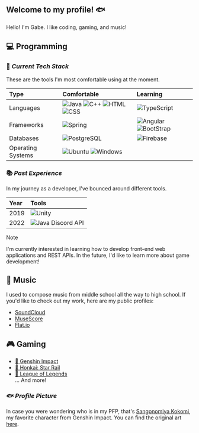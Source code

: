 ## Welcome to my profile! 🐟
Hello! I'm Gabe. I like coding, gaming, and music!

## 💻 Programming
### 🚀 _Current Tech Stack_
These are the tools I'm most comfortable using at the moment.

| Type | Comfortable | Learning |
| :--- | :---------- | :------- |
| Languages | ![Java][JAVA] ![C++][CPP] ![HTML][HTML] ![CSS][CSS] | ![TypeScript][TS] |
| Frameworks | ![Spring][SB] | ![Angular][NG] ![BootStrap][BS] |
| Databases | ![PostgreSQL][PSQL] | ![Firebase][FB] |
| Operating Systems | ![Ubuntu][UB] ![Windows][WIN] | |

### 📚 _Past Experience_
In my journey as a developer, I've bounced around different tools.

| Year | Tools |
| :--- | :---- |
| 2019 | ![Unity][UNITY] |
| 2022 | ![Java Discord API][JDA] |

> [!NOTE]
> I'm currently interested in learning how to develop front-end web applications and REST APIs.
> In the future, I'd like to learn more about game development!

## 🎵 Music
I used to compose music from middle school all the way to high school. If you'd like to check out my work, here are my public profiles:
- [SoundCloud](https://soundcloud.com/koi_fish_no_yokan)
- [MuseScore](https://musescore.com/user/29746188)
- [Flat.io](https://flat.io/@koi_fish_no_yokan)

## 🎮 Gaming
- [🌟 Genshin Impact](https://akasha.cv/profile/644180410)
- [🚂 Honkai: Star Rail](https://enka.network/hsr/601380216/)
- [🔵 League of Legends](https://www.op.gg/summoners/na/Koi%20Fish-0424)  
... And more!

### 🐟 _Profile Picture_
In case you were wondering who is in my PFP, that's [Sangonomiya Kokomi](https://genshin-impact.fandom.com/wiki/Sangonomiya_Kokomi), my favorite character from Genshin Impact. 
You can find the original art [here](https://www.pixiv.net/en/artworks/99953666).

[JAVA]: https://img.shields.io/badge/Java-%23ED8B00.svg?logo=openjdk&logoColor=white
[CPP]: https://img.shields.io/badge/C++-%2300599C.svg?logo=c%2B%2B&logoColor=white
[TS]: https://img.shields.io/badge/TypeScript-3178C6?logo=typescript&logoColor=fff
[HTML]: https://img.shields.io/badge/HTML-%23E34F26.svg?logo=html5&logoColor=white
[CSS]: https://img.shields.io/badge/CSS-1572B6?logo=css3&logoColor=fff
[NG]: https://img.shields.io/badge/Angular-%23DD0031.svg?logo=angular&logoColor=white
[BS]: https://img.shields.io/badge/Bootstrap-7952B3?logo=bootstrap&logoColor=fff
[SB]: https://img.shields.io/badge/Spring%20Boot-6DB33F?logo=springboot&logoColor=fff
[UB]: https://img.shields.io/badge/Ubuntu-E95420?logo=ubuntu&logoColor=white
[WIN]: https://custom-icon-badges.demolab.com/badge/Windows-0078D6?logo=windows11&logoColor=white
[PSQL]: https://img.shields.io/badge/Postgres-%23316192.svg?logo=postgresql&logoColor=white
[FB]: https://img.shields.io/badge/Firebase-039BE5?logo=Firebase&logoColor=white

[UNITY]: https://img.shields.io/badge/Unity-%23000000.svg?logo=unity&logoColor=white
[JDA]: https://img.shields.io/badge/Java%20Discord%20API-%235865F2.svg?&logo=discord&logoColor=white
